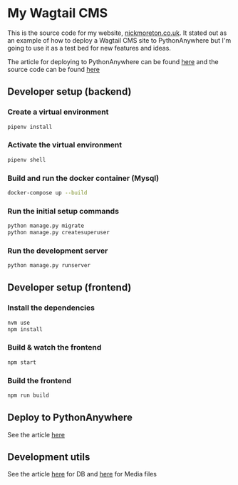 # My Wagtail CMS

This is the source code for my website, [nickmoreton.co.uk](https://nickmoreton.co.uk). It stated out as an example of how to deploy a Wagtail CMS site to PythonAnywhere but I'm going to use it as a test bed for new features and ideas.

The article for deploying to PythonAnywhere can be found [here](https://www.nickmoreton.co.uk/articles/deploy-wagtail-cms-to-pythonanywhere/) and the source code can be found [here](https://github.com/wagtail-examples/tutorial-deploy-pythonanywhere-paid)

## Developer setup (backend)

### Create a virtual environment

```bash
pipenv install
```

### Activate the virtual environment

```bash
pipenv shell
```

### Build and run the docker container (Mysql)

```bash
docker-compose up --build
```

### Run the initial setup commands

```bash
python manage.py migrate
python manage.py createsuperuser
```

### Run the development server

```bash
python manage.py runserver
```

## Developer setup (frontend)

### Install the dependencies

```bash
nvm use
npm install
```

### Build & watch the frontend

```bash
npm start
```

### Build the frontend

```bash
npm run build
```

## Deploy to PythonAnywhere

See the article [here](https://staging.nickmoreton.co.uk/articles/deploy-wagtail-cms-to-pythonanywhere/starting-a-deployment/)

## Development utils

See the article [here](https://github.com/wagtail-examples/tutorial-deploy-pythonanywhere-paid/blob/main/docs/more/e-database-backup-and-restore.md) for DB and [here](https://github.com/wagtail-examples/tutorial-deploy-pythonanywhere-paid/blob/main/docs/more/f-media-files-backup-and-restore.md) for Media files

